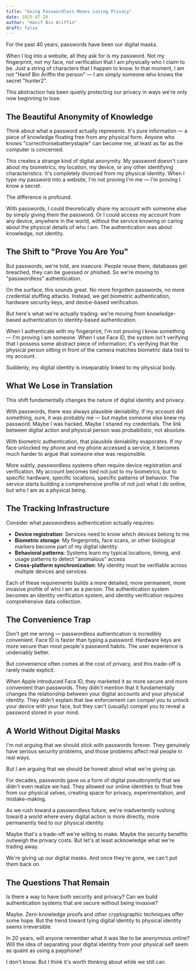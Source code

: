 ```yaml
---
title: "Going Passwordless Means Losing Privacy"
date: 2025-07-20
author: "Hanif Bin Ariffin"
draft: false
---
```


For the past 40 years, passwords have been our digital masks.

When I log into a website, all they ask for is my password. Not my fingerprint, not my face, not verification that I am physically who I claim to be. Just a string of characters that I happen to know. In that moment, I am not "Hanif Bin Ariffin the person" — I am simply someone who knows the secret "hunter2".

This abstraction has been quietly protecting our privacy in ways we're only now beginning to lose.

## The Beautiful Anonymity of Knowledge

Think about what a password actually represents. It's pure information — a piece of knowledge floating free from any physical form. Anyone who knows "correcthorsebatterystaple" can become me, at least as far as the computer is concerned.

This creates a strange kind of digital anonymity. My password doesn't care about my biometrics, my location, my device, or any other identifying characteristics. It's completely divorced from my physical identity. When I type my password into a website, I'm not proving I'm me — I'm proving I know a secret.

The difference is profound.

With passwords, I could theoretically share my account with someone else by simply giving them the password. Or I could access my account from any device, anywhere in the world, without the service knowing or caring about the physical details of who I am. The authentication was about knowledge, not identity.

## The Shift to "Prove You Are You"

But passwords, we're told, are insecure. People reuse them, databases get breached, they can be guessed or phished. So we're moving to "passwordless" authentication.

On the surface, this sounds great. No more forgotten passwords, no more credential stuffing attacks. Instead, we get biometric authentication, hardware security keys, and device-based verification.

But here's what we're actually trading: we're moving from knowledge-based authentication to identity-based authentication.

When I authenticate with my fingerprint, I'm not proving I know something — I'm proving I am someone. When I use Face ID, the system isn't verifying that I possess some abstract piece of information; it's verifying that the physical person sitting in front of the camera matches biometric data tied to my account.

Suddenly, my digital identity is inseparably linked to my physical body.

## What We Lose in Translation

This shift fundamentally changes the nature of digital identity and privacy.

With passwords, there was always plausible deniability. If my account did something, sure, it was probably me — but maybe someone else knew my password. Maybe I was hacked. Maybe I shared my credentials. The link between digital action and physical person was probabilistic, not absolute.

With biometric authentication, that plausible deniability evaporates. If my face unlocked my phone and my phone accessed a service, it becomes much harder to argue that someone else was responsible.

More subtly, passwordless systems often require device registration and verification. My account becomes tied not just to my biometrics, but to specific hardware, specific locations, specific patterns of behavior. The service starts building a comprehensive profile of not just what I do online, but who I am as a physical being.

## The Tracking Infrastructure

Consider what passwordless authentication actually requires:

- **Device registration**: Services need to know which devices belong to me
- **Biometric storage**: My fingerprints, face scans, or other biological markers become part of my digital identity
- **Behavioral patterns**: Systems learn my typical locations, timing, and usage patterns to detect "anomalous" access
- **Cross-platform synchronization**: My identity must be verifiable across multiple devices and services

Each of these requirements builds a more detailed, more permanent, more invasive profile of who I am as a person. The authentication system becomes an identity verification system, and identity verification requires comprehensive data collection.

## The Convenience Trap

Don't get me wrong — passwordless authentication is incredibly convenient. Face ID is faster than typing a password. Hardware keys are more secure than most people's password habits. The user experience is undeniably better.

But convenience often comes at the cost of privacy, and this trade-off is rarely made explicit.

When Apple introduced Face ID, they marketed it as more secure and more convenient than passwords. They didn't mention that it fundamentally changes the relationship between your digital accounts and your physical identity. They didn't explain that law enforcement can compel you to unlock your device with your face, but they can't (usually) compel you to reveal a password stored in your mind.

## A World Without Digital Masks

I'm not arguing that we should stick with passwords forever. They genuinely have serious security problems, and those problems affect real people in real ways.

But I am arguing that we should be honest about what we're giving up.

For decades, passwords gave us a form of digital pseudonymity that we didn't even realize we had. They allowed our online identities to float free from our physical selves, creating space for privacy, experimentation, and mistake-making.

As we rush toward a passwordless future, we're inadvertently rushing toward a world where every digital action is more directly, more permanently tied to our physical identity.

Maybe that's a trade-off we're willing to make. Maybe the security benefits outweigh the privacy costs. But let's at least acknowledge what we're trading away.

We're giving up our digital masks. And once they're gone, we can't put them back on.

## The Questions That Remain

Is there a way to have both security and privacy? Can we build authentication systems that are secure without being invasive?

Maybe. Zero-knowledge proofs and other cryptographic techniques offer some hope. But the trend toward tying digital identity to physical identity seems irreversible.

In 20 years, will anyone remember what it was like to be anonymous online? Will the idea of separating your digital identity from your physical self seem as quaint as using a payphone?

I don't know. But I think it's worth thinking about while we still can.